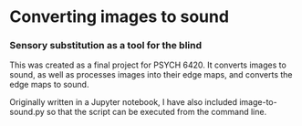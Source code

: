 # Converting images to sound
### Sensory substitution as a tool for the blind

This was created as a final project for PSYCH 6420.  It converts images to sound, as well as processes images into their edge maps, and converts the edge maps to sound.

Originally written in a Jupyter notebook, I have also included image-to-sound.py so that the script can be executed from the command line.